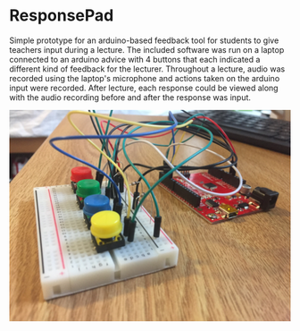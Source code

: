 # ResponsePad

Simple prototype for an arduino-based feedback tool for students to give teachers input during a lecture. The included software was run on a laptop connected to an arduino advice with 4 buttons that each indicated a different kind of feedback for the lecturer. Throughout a lecture, audio was recorded using the laptop's microphone and actions taken on the arduino input were recorded. After lecture, each response could be viewed along with the audio recording before and after the response was input.

![Arduino Setup](docs/imgs/setup.jpg)
